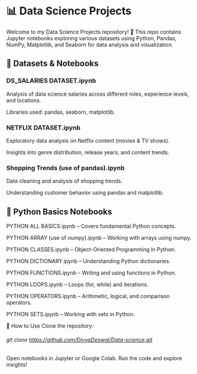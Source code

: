 # 📊 Data Science Projects
Welcome to my Data Science Projects repository! 🚀 This repo contains Jupyter notebooks exploring various datasets using Python, Pandas, NumPy, Matplotlib, and Seaborn for data analysis and visualization.

## 📁 Datasets & Notebooks
### DS_SALARIES DATASET.ipynb

Analysis of data science salaries across different roles, experience levels, and locations.

Libraries used: pandas, seaborn, matplotlib.
### NETFLIX DATASET.ipynb

Exploratory data analysis on Netflix content (movies & TV shows).

Insights into genre distribution, release years, and content trends.
### Shopping Trends (use of pandas).ipynb

Data cleaning and analysis of shopping trends.

Understanding customer behavior using pandas and matplotlib.

## 🐍 Python Basics Notebooks
PYTHON ALL BASICS.ipynb – Covers fundamental Python concepts.

PYTHON ARRAY (use of numpy).ipynb – Working with arrays using numpy.

PYTHON CLASSES.ipynb – Object-Oriented Programming in Python.

PYTHON DICTIONARY.ipynb – Understanding Python dictionaries.

PYTHON FUNCTIONS.ipynb – Writing and using functions in Python.

PYTHON LOOPS.ipynb – Loops (for, while) and iterations.

PYTHON OPERATORS.ipynb – Arithmetic, logical, and comparison operators.

PYTHON SETS.ipynb – Working with sets in Python.

📌 How to Use
Clone the repository:
###### git clone https://github.com/DivyaDeswal/Data-science.git
Open notebooks in Jupyter or Google Colab.
Run the code and explore insights!
